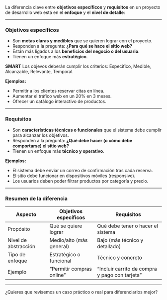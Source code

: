 La diferencia clave entre **objetivos específicos** y **requisitos** en un proyecto de desarrollo web está en el **enfoque** y el **nivel de detalle**:

---

### **Objetivos específicos**
- Son **metas claras y medibles** que se quieren lograr con el proyecto.
- Responden a la pregunta: **¿Para qué se hace el sitio web?**
- Están más ligados a los **beneficios del negocio o del usuario**.
- Tienen un enfoque más **estratégico**.

**SMART**
Los objevos deberán cumplir los criterios: Específico, Medible, Alcanzable, Relevante, Temporal.

**Ejemplos:**
- Permitir a los clientes reservar citas en línea.
- Aumentar el tráfico web en un 20% en 3 meses.
- Ofrecer un catálogo interactivo de productos.

---

### **Requisitos**
- Son **características técnicas o funcionales** que el sistema debe cumplir para alcanzar los objetivos.
- Responden a la pregunta: **¿Qué debe hacer (o cómo debe comportarse) el sitio web?**
- Tienen un enfoque más **técnico y operativo**.

**Ejemplos:**
- El sistema debe enviar un correo de confirmación tras cada reserva.
- El sitio debe funcionar en dispositivos móviles (responsive).
- Los usuarios deben poder filtrar productos por categoría y precio.

---

### Resumen de la diferencia

| Aspecto                | Objetivos específicos            | Requisitos                         |
|------------------------|----------------------------------|------------------------------------|
| Propósito              | Qué se quiere lograr             | Qué debe tener o hacer el sistema  |
| Nivel de abstracción   | Medio/alto (más general)         | Bajo (más técnico y detallado)     |
| Tipo de enfoque        | Estratégico o funcional          | Técnico y concreto                 |
| Ejemplo                | “Permitir compras online”        | “Incluir carrito de compra y pago con tarjeta” |

---

¿Quieres que revisemos un caso práctico o real para diferenciarlos mejor?
